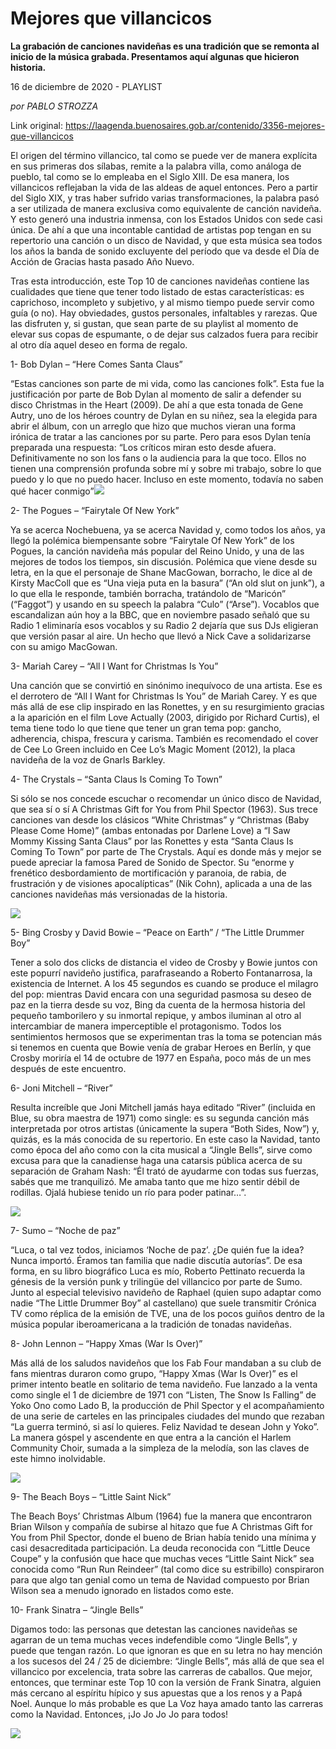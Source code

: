 # Mejores que villancicos

**La grabación de canciones navideñas es una tradición que se remonta al inicio de la música grabada. Presentamos aquí algunas que hicieron historia.**

16 de diciembre de 2020 - PLAYLIST

_por PABLO STROZZA_

Link original: https://laagenda.buenosaires.gob.ar/contenido/3356-mejores-que-villancicos



El origen del término villancico, tal como se puede ver de manera explícita en sus primeras dos sílabas, remite a la palabra villa, como análoga de pueblo, tal como se lo empleaba en el Siglo XIII. De esa manera, los villancicos reflejaban la vida de las aldeas de aquel entonces. Pero a partir del Siglo XIX, y tras haber sufrido varias transformaciones, la palabra pasó a ser utilizada de manera exclusiva como equivalente de canción navideña. Y esto generó una industria inmensa, con los Estados Unidos con sede casi única. De ahí a que una incontable cantidad de artistas pop tengan en su repertorio una canción o un disco de Navidad, y que esta música sea todos los años la banda de sonido excluyente del período que va desde el Día de Acción de Gracias hasta pasado Año Nuevo.




Tras esta introducción, este Top 10 de canciones navideñas contiene las cualidades que tiene que tener todo listado de estas características: es caprichoso, incompleto y subjetivo, y al mismo tiempo puede servir como guía (o no). Hay obviedades, gustos personales, infaltables y rarezas. Que las disfruten y, si gustan, que sean parte de su playlist al momento de elevar sus copas de espumante, o de dejar sus calzados fuera para recibir al otro día aquel deseo en forma de regalo.




1- Bob Dylan – “Here Comes Santa Claus”




“Estas canciones son parte de mi vida, como las canciones folk”. Esta fue la justificación por parte de Bob Dylan al momento de salir a defender su disco Christmas in the Heart (2009). De ahí a que esta tonada de Gene Autry, uno de los héroes country de Dylan en su niñez, sea la elegida para abrir el álbum, con un arreglo que hizo que muchos vieran una forma irónica de tratar a las canciones por su parte. Pero para esos Dylan tenía preparada una respuesta: “Los críticos miran esto desde afuera. Definitivamente no son los fans o la audiencia para la que toco. Ellos no tienen una comprensión profunda sobre mí y sobre mi trabajo, sobre lo que puedo y lo que no puedo hacer. Incluso en este momento, todavía no saben qué hacer conmigo”[![](https://img.youtube.com/vi/a8qE6WQmNus/0.jpg)](https://www.youtube.com/watch?v=a8qE6WQmNus)




2- The Pogues – “Fairytale Of New York”




Ya se acerca Nochebuena, ya se acerca Navidad y, como todos los años, ya llegó la polémica biempensante sobre “Fairytale Of New York” de los Pogues, la canción navideña más popular del Reino Unido, y una de las mejores de todos los tiempos, sin discusión. Polémica que viene desde su letra, en la que el personaje de Shane MacGowan, borracho, le dice al de Kirsty MacColl que es “Una vieja puta en la basura” (“An old slut on junk”), a lo que ella le responde, también borracha, tratándolo de “Maricón” (“Faggot”) y usando en su speech la palabra “Culo” (“Arse”). Vocablos que escandalizan aún hoy a la BBC, que en noviembre pasado señaló que su Radio 1 eliminaría esos vocablos y su Radio 2 dejaría que sus DJs eligieran que versión pasar al aire. Un hecho que llevó a Nick Cave a solidarizarse con su amigo MacGowan.




3- Mariah Carey – “All I Want for Christmas Is You”




Una canción que se convirtió en sinónimo inequívoco de una artista. Ese es el derrotero de “All I Want for Christmas Is You” de Mariah Carey. Y es que más allá de ese clip inspirado en las Ronettes, y en su resurgimiento gracias a la aparición en el film Love Actually (2003, dirigido por Richard Curtis), el tema tiene todo lo que tiene que tener un gran tema pop: gancho, adherencia, chispa, frescura y carisma. También es recomendado el cover de Cee Lo Green incluido en Cee Lo’s Magic Moment (2012), la placa navideña de la voz de Gnarls Barkley.




4- The Crystals – “Santa Claus Is Coming To Town”




Si sólo se nos concede escuchar o recomendar un único disco de Navidad, que sea sí o sí A Christmas Gift for You from Phil Spector (1963). Sus trece canciones van desde los clásicos “White Christmas” y “Christmas (Baby Please Come Home)” (ambas entonadas por Darlene Love) a “I Saw Mommy Kissing Santa Claus” por las Ronettes y esta “Santa Claus Is Coming To Town” por parte de The Crystals. Aquí es donde más y mejor se puede apreciar la famosa Pared de Sonido de Spector. Su “enorme y frenético desbordamiento de mortificación y paranoia, de rabia, de frustración y de visiones apocalípticas” (Nik Cohn), aplicada a una de las canciones navideñas más versionadas de la historia.




[![](https://img.youtube.com/vi/B3zudVvBEB4/0.jpg)](https://www.youtube.com/watch?v=B3zudVvBEB4)




5- Bing Crosby y David Bowie – “Peace on Earth” / “The Little Drummer Boy”




Tener a solo dos clicks de distancia el video de Crosby y Bowie juntos con este popurrí navideño justifica, parafraseando a Roberto Fontanarrosa, la existencia de Internet. A los 45 segundos es cuando se produce el milagro del pop: mientras David encara con una seguridad pasmosa su deseo de paz en la tierra desde su voz, Bing da cuenta de la hermosa historia del pequeño tamborilero y su inmortal repique, y ambos iluminan al otro al intercambiar de manera imperceptible el protagonismo. Todos los sentimientos hermosos que se experimentan tras la toma se potencian más si tenemos en cuenta que Bowie venía de grabar Heroes en Berlín, y que Crosby moriría el 14 de octubre de 1977 en España, poco más de un mes después de este encuentro.




6- Joni Mitchell – “River”




Resulta increíble que Joni Mitchell jamás haya editado “River” (incluida en Blue, su obra maestra de 1971) como single: es su segunda canción más interpretada por otros artistas (únicamente la supera “Both Sides, Now”) y, quizás, es la más conocida de su repertorio. En este caso la Navidad, tanto como época del año como con la cita musical a “Jingle Bells”, sirve como excusa para que la canadiense haga una catarsis pública acerca de su separación de Graham Nash: “Él trató de ayudarme con todas sus fuerzas, sabés que me tranquilizó. Me amaba tanto que me hizo sentir débil de rodillas. Ojalá hubiese tenido un río para poder patinar…”.




[![](https://img.youtube.com/vi/F8MqF7xEGhs/0.jpg)](https://www.youtube.com/watch?v=F8MqF7xEGhs)




7- Sumo – “Noche de paz”




“Luca, o tal vez todos, iniciamos ‘Noche de paz’. ¿De quién fue la idea? Nunca importó. Éramos tan familia que nadie discutía autorías”. De esa forma, en su libro biográfico Luca es mío, Roberto Pettinato recuerda la génesis de la versión punk y trilingüe del villancico por parte de Sumo. Junto al especial televisivo navideño de Raphael (quien supo adaptar como nadie “The Little Drummer Boy” al castellano) que suele transmitir Crónica TV como réplica de la emisión de TVE, una de los pocos guiños dentro de la música popular iberoamericana a la tradición de tonadas navideñas.




8- John Lennon – “Happy Xmas (War Is Over)”




Más allá de los saludos navideños que los Fab Four mandaban a su club de fans mientras duraron como grupo, “Happy Xmas (War Is Over)” es el primer intento beatle en solitario de tema navideño. Fue lanzado a la venta como single el 1 de diciembre de 1971 con “Listen, The Snow Is Falling” de Yoko Ono como Lado B, la producción de Phil Spector y el acompañamiento de una serie de carteles en las principales ciudades del mundo que rezaban “La guerra terminó, si así lo quieres. Feliz Navidad te desean John y Yoko”. La manera góspel y ascendente en que entra a la canción el Harlem Community Choir, sumada a la simpleza de la melodía, son las claves de este himno inolvidable.




[![](https://img.youtube.com/vi/fz-d54I8xNo/0.jpg)](https://www.youtube.com/watch?v=fz-d54I8xNo)




9- The Beach Boys – “Little Saint Nick”




The Beach Boys’ Christmas Album (1964) fue la manera que encontraron Brian Wilson y compañía de subirse al hitazo que fue A Christmas Gift for You from Phil Spector, donde el bueno de Brian había tenido una mínima y casi desacreditada participación. La deuda reconocida con “Little Deuce Coupe” y la confusión que hace que muchas veces “Little Saint Nick” sea conocida como “Run Run Reindeer” (tal como dice su estribillo) conspiraron para que algo tan genial como un tema de Navidad compuesto por Brian Wilson sea a menudo ignorado en listados como este.




10- Frank Sinatra – “Jingle Bells”




Digamos todo: las personas que detestan las canciones navideñas se agarran de un tema muchas veces indefendible como “Jingle Bells”, y puede que tengan razón. Lo que ignoran es que en su letra no hay mención a los sucesos del 24 / 25 de diciembre: “Jingle Bells”, más allá de que sea el villancico por excelencia, trata sobre las carreras de caballos. Que mejor, entonces, que terminar este Top 10 con la versión de Frank Sinatra, alguien más cercano al espíritu hípico y sus apuestas que a los renos y a Papá Noel. Aunque lo más probable es que La Voz haya amado tanto las carreras como la Navidad. Entonces, ¡Jo Jo Jo Jo para todos!




[![](https://img.youtube.com/vi/hLf0-lro8X8/0.jpg)](https://www.youtube.com/watch?v=hLf0-lro8X8)



